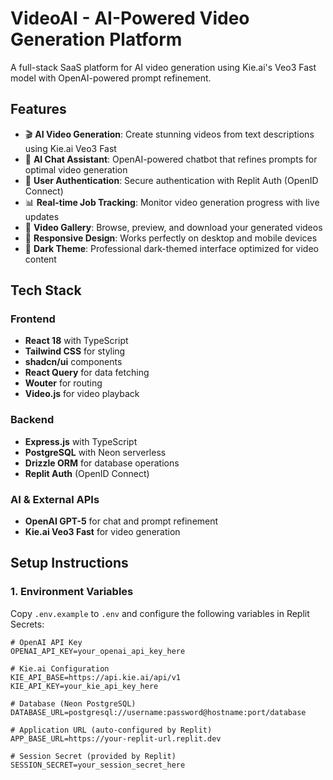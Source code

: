 # VideoAI - AI-Powered Video Generation Platform

A full-stack SaaS platform for AI video generation using Kie.ai's Veo3 Fast model with OpenAI-powered prompt refinement.

## Features

- 🎬 **AI Video Generation**: Create stunning videos from text descriptions using Kie.ai Veo3 Fast
- 🤖 **AI Chat Assistant**: OpenAI-powered chatbot that refines prompts for optimal video generation
- 👤 **User Authentication**: Secure authentication with Replit Auth (OpenID Connect)
- 📊 **Real-time Job Tracking**: Monitor video generation progress with live updates
- 🎯 **Video Gallery**: Browse, preview, and download your generated videos
- 📱 **Responsive Design**: Works perfectly on desktop and mobile devices
- 🌙 **Dark Theme**: Professional dark-themed interface optimized for video content

## Tech Stack

### Frontend
- **React 18** with TypeScript
- **Tailwind CSS** for styling
- **shadcn/ui** components
- **React Query** for data fetching
- **Wouter** for routing
- **Video.js** for video playback

### Backend
- **Express.js** with TypeScript
- **PostgreSQL** with Neon serverless
- **Drizzle ORM** for database operations
- **Replit Auth** (OpenID Connect)

### AI & External APIs
- **OpenAI GPT-5** for chat and prompt refinement
- **Kie.ai Veo3 Fast** for video generation

## Setup Instructions

### 1. Environment Variables

Copy `.env.example` to `.env` and configure the following variables in Replit Secrets:

```env
# OpenAI API Key
OPENAI_API_KEY=your_openai_api_key_here

# Kie.ai Configuration
KIE_API_BASE=https://api.kie.ai/api/v1
KIE_API_KEY=your_kie_api_key_here

# Database (Neon PostgreSQL)
DATABASE_URL=postgresql://username:password@hostname:port/database

# Application URL (auto-configured by Replit)
APP_BASE_URL=https://your-replit-url.replit.dev

# Session Secret (provided by Replit)
SESSION_SECRET=your_session_secret_here
